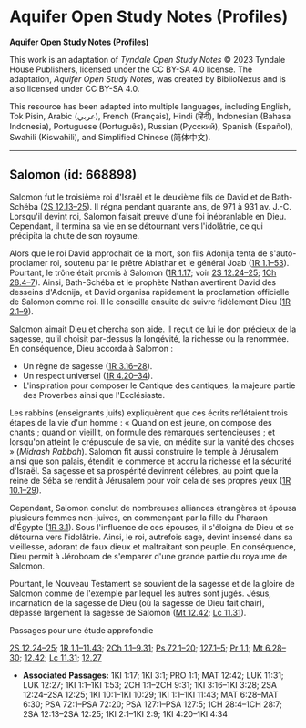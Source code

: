# Aquifer Open Study Notes (Profiles)

**Aquifer Open Study Notes (Profiles)**

This work is an adaptation of *Tyndale Open Study Notes* © 2023 Tyndale House Publishers, licensed under the CC BY\-SA 4\.0 license. The adaptation, *Aquifer Open Study Notes*, was created by BiblioNexus and is also licensed under CC BY\-SA 4\.0\.

This resource has been adapted into multiple languages, including English, Tok Pisin, Arabic (عربي), French (Français), Hindi (हिंदी), Indonesian (Bahasa Indonesia), Portuguese (Português), Russian (Русский), Spanish (Español), Swahili (Kiswahili), and Simplified Chinese (简体中文).



--------------------------------

## Salomon (id: 668898)

Salomon fut le troisième roi d'Israël et le deuxième fils de David et de Bath\-Schéba ([2S 12\.13–25](https://ref.ly/2Sam12:13-2Sam12:25)). Il régna pendant quarante ans, de 971 à 931 av. J.\-C. Lorsqu'il devint roi, Salomon faisait preuve d'une foi inébranlable en Dieu. Cependant, il termina sa vie en se détournant vers l'idolâtrie, ce qui précipita la chute de son royaume.

Alors que le roi David approchait de la mort, son fils Adonija tenta de s'auto\-proclamer roi, soutenu par le prêtre Abiathar et le général Joab ([1R 1\.1–53](https://ref.ly/1Kgs1:1-1Kgs1:53)). Pourtant, le trône était promis à Salomon ([1R 1\.17](https://ref.ly/1Kgs1:17); voir [2S 12\.24–25](https://ref.ly/2Sam12:24-2Sam12:25); [1Ch 28\.4–7](https://ref.ly/1Chr28:4-1Chr28:7)). Ainsi, Bath\-Schéba et le prophète Nathan avertirent David des desseins d'Adonija, et David organisa rapidement la proclamation officielle de Salomon comme roi. Il le conseilla ensuite de suivre fidèlement Dieu ([1R 2\.1–9](https://ref.ly/1Kgs2:1-1Kgs2:9)).

Salomon aimait Dieu et chercha son aide. Il reçut de lui le don précieux de la sagesse, qu'il choisit par\-dessus la longévité, la richesse ou la renommée. En conséquence, Dieu accorda à Salomon :

* Un règne de sagesse ([1R 3\.16–28](https://ref.ly/1Kgs3:16-1Kgs3:28)).
* Un respect universel ([1R 4\.20–34](https://ref.ly/1Kgs4:20-1Kgs4:34)).
* L'inspiration pour composer le Cantique des cantiques, la majeure partie des Proverbes ainsi que l'Ecclésiaste.

Les rabbins (enseignants juifs) expliquèrent que ces écrits reflétaient trois étapes de la vie d'un homme : « Quand on est jeune, on compose des chants ; quand on vieillit, on formule des remarques sentencieuses ; et lorsqu'on atteint le crépuscule de sa vie, on médite sur la vanité des choses » (*Midrash Rabbah*). Salomon fit aussi construire le temple à Jérusalem ainsi que son palais, étendit le commerce et accru la richesse et la sécurité d'Israël. Sa sagesse et sa prospérité devinrent célèbres, au point que la reine de Séba se rendit à Jérusalem pour voir cela de ses propres yeux ([1R 10\.1–29](https://ref.ly/1Kgs10:1-1Kgs10:29)).

Cependant, Salomon conclut de nombreuses alliances étrangères et épousa plusieurs femmes non\-juives, en commençant par la fille du Pharaon d'Égypte ([1R 3\.1](https://ref.ly/1Kgs3:1)). Sous l'influence de ces épouses, il s'éloigna de Dieu et se détourna vers l'idolâtrie. Ainsi, le roi, autrefois sage, devint insensé dans sa vieillesse, adorant de faux dieux et maltraitant son peuple. En conséquence, Dieu permit à Jéroboam de s'emparer d'une grande partie du royaume de Salomon.

Pourtant, le Nouveau Testament se souvient de la sagesse et de la gloire de Salomon comme de l'exemple par lequel les autres sont jugés. Jésus, incarnation de la sagesse de Dieu (où la sagesse de Dieu fait chair), dépasse largement la sagesse de Salomon ([Mt 12\.42](https://ref.ly/Matt12:42); [Lc 11\.31](https://ref.ly/Luke11:31)).

Passages pour une étude approfondie

[2S 12\.24–25](https://ref.ly/2Sam12:24-2Sam12:25); [1R 1\.1–11\.43](https://ref.ly/1Kgs1:1-1Kgs11:43); [2Ch 1\.1–9\.31](https://ref.ly/2Chr1:1-2Chr9:31); [Ps 72\.1–20](https://ref.ly/Ps72:1-Ps72:20); [127\.1–5](https://ref.ly/Ps127:1-Ps127:5); [Pr 1\.1](https://ref.ly/Prov1:1); [Mt 6\.28–30](https://ref.ly/Matt6:28-Matt6:30); [12\.42](https://ref.ly/Matt12:42); [Lc 11\.31](https://ref.ly/Luke11:31); [12\.27](https://ref.ly/Luke12:27)

* **Associated Passages:** 1KI 1:17; 1KI 3:1; PRO 1:1; MAT 12:42; LUK 11:31; LUK 12:27; 1KI 1:1–1KI 1:53; 2CH 1:1–2CH 9:31; 1KI 3:16–1KI 3:28; 2SA 12:24–2SA 12:25; 1KI 10:1–1KI 10:29; 1KI 1:1–1KI 11:43; MAT 6:28–MAT 6:30; PSA 72:1–PSA 72:20; PSA 127:1–PSA 127:5; 1CH 28:4–1CH 28:7; 2SA 12:13–2SA 12:25; 1KI 2:1–1KI 2:9; 1KI 4:20–1KI 4:34

